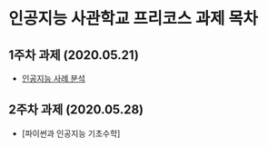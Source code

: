 # 인공지능 사관학교 프리코스 과제 목차

## 1주차 과제 (2020.05.21)

- [인공지능 사례 분석](https://github.com/sieunjeong/jse_gjai_pre/blob/master/1%EC%A3%BC%EC%B0%A8_%EA%B3%BC%EC%A0%9C_%EC%A0%95%EC%8B%9C%EC%9D%80.ipynb)

## 2주차 과제 (2020.05.28)

- [파이썬과 인공지능 기초수학]
